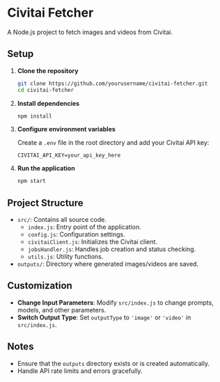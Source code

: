 # Civitai Fetcher

A Node.js project to fetch images and videos from Civitai.

## Setup

1. **Clone the repository**

    ```bash
    git clone https://github.com/yourusername/civitai-fetcher.git
    cd civitai-fetcher
    ```

2. **Install dependencies**

    ```bash
    npm install
    ```

3. **Configure environment variables**

    Create a `.env` file in the root directory and add your Civitai API key:

    ```env
    CIVITAI_API_KEY=your_api_key_here
    ```

4. **Run the application**

    ```bash
    npm start
    ```

## Project Structure

- `src/`: Contains all source code.
  - `index.js`: Entry point of the application.
  - `config.js`: Configuration settings.
  - `civitaiClient.js`: Initializes the Civitai client.
  - `jobsHandler.js`: Handles job creation and status checking.
  - `utils.js`: Utility functions.
- `outputs/`: Directory where generated images/videos are saved.

## Customization

- **Change Input Parameters**: Modify `src/index.js` to change prompts, models, and other parameters.
- **Switch Output Type**: Set `outputType` to `'image'` or `'video'` in `src/index.js`.

## Notes

- Ensure that the `outputs` directory exists or is created automatically.
- Handle API rate limits and errors gracefully.
